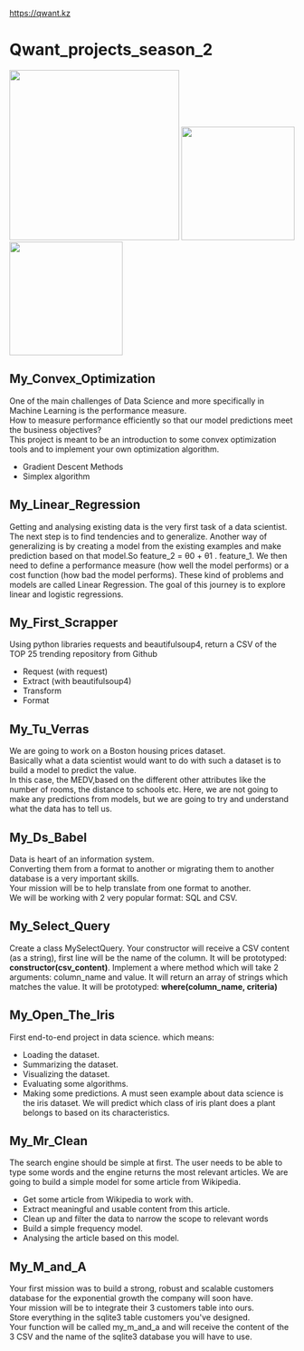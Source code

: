 https://qwant.kz

# Qwant_projects_season_2
<p float="left">
  <img src="https://qwant.kz/images/logo/logo-main.png" width="300" />
  <img src="https://aifc.kz/files/news/857/img/bea-trener-08.jpg" width="200" /> 
  <img src="https://qwasar.io/wp-content/uploads/2019/07/Qwasar-Logo-07.png" width="200" />
</p>

## My_Convex_Optimization
One of the main challenges of Data Science and more specifically in Machine Learning is the performance measure. </br>
How to measure performance efficiently so that our model predictions meet the business objectives? </br>
This project is meant to be an introduction to some convex optimization tools and to implement your own optimization algorithm.</br>
* Gradient Descent Methods
* Simplex algorithm

## My_Linear_Regression
Getting and analysing existing data is the very first task of a data scientist. The next step is to find tendencies and to generalize. Another way of generalizing is by creating a model from the existing examples and make prediction based on that model.So 
feature_2 = θ0 + θ1 . feature_1. We then need to define a performance measure (how well the model performs) or a cost function (how bad the model performs).
These kind of problems and models are called Linear Regression.
The goal of this journey is to explore linear and logistic regressions.

## My_First_Scrapper
Using python libraries requests and beautifulsoup4, return a CSV of the TOP 25 trending repository from Github
* Request (with request)
* Extract (with beautifulsoup4)
* Transform
* Format

## My_Tu_Verras
We are going to work on a Boston housing prices dataset. </br> 
Basically what a data scientist would want to do with such a dataset is to build a model to predict the value.</br> 
In this case, the MEDV,based on the different other attributes like the number of rooms, the distance to schools etc. Here, we are not going to make any predictions from models, but we are going to try and understand what the data has to tell us.

## My_Ds_Babel
Data is heart of an information system. </br>
Converting them from a format to another or migrating them to another database is a very important skills.</br>
Your mission will be to help translate from one format to another. </br>
We will be working with 2 very popular format: SQL and CSV.</br>

## My_Select_Query
Create a class MySelectQuery.
Your constructor will receive a CSV content (as a string), first line will be the name of the column. It will be prototyped: **constructor(csv_content)**. Implement a where method which will take 2 arguments: column_name and value. It will return an array of strings which matches the value. It will be prototyped: **where(column_name, criteria)**

## My_Open_The_Iris
First end-to-end project in data science. which means:
* Loading the dataset.
* Summarizing the dataset.
* Visualizing the dataset.
* Evaluating some algorithms.
* Making some predictions.
A must seen example about data science is the iris dataset. We will predict which class of iris plant does a plant belongs to based on its characteristics.

## My_Mr_Clean
The search engine should be simple at first. The user needs to be able to type some words and the engine returns the most relevant articles. We are going to build a simple model for some article from Wikipedia.
* Get some article from Wikipedia to work with.
* Extract meaningful and usable content from this article.
* Clean up and filter the data to narrow the scope to relevant words
* Build a simple frequency model.
* Analysing the article based on this model.

## My_M_and_A
Your first mission was to build a strong, robust and scalable customers database for the exponential growth the company will soon have. </br>
Your mission will be to integrate their 3 customers table into ours.</br>
Store everything in the sqlite3 table customers you've designed. </br>
Your function will be called my_m_and_a and will receive the content of the 3 CSV and the name of the sqlite3 database you will have to use.
